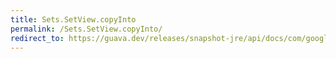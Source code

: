 ```yaml
---
title: Sets.SetView.copyInto
permalink: /Sets.SetView.copyInto/
redirect_to: https://guava.dev/releases/snapshot-jre/api/docs/com/google/common/collect/Sets.SetView.html#copyInto-S-
---
```

